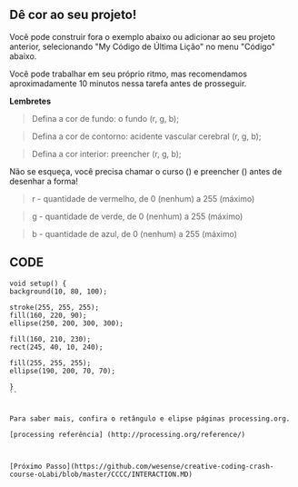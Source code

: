 ## Dê cor ao seu projeto! 

Você pode construir fora o exemplo abaixo ou adicionar ao seu projeto anterior, selecionando "My Código de Última Lição" no menu "Código" abaixo. 

Você pode trabalhar em seu próprio ritmo, mas recomendamos aproximadamente 10 minutos nessa tarefa antes de prosseguir. 

**Lembretes**
 
> Defina a cor de fundo: o fundo (r, g, b); 

> Defina a cor de contorno: acidente vascular cerebral (r, g, b); 

> Defina a cor interior: preencher (r, g, b); 

Não se esqueça, você precisa chamar o curso () e preencher () antes de desenhar a forma! 

> r - quantidade de vermelho, de 0 (nenhum) a 255 (máximo) 

> g - quantidade de verde, de 0 (nenhum) a 255 (máximo) 

> b - quantidade de azul, de 0 (nenhum) a 255 (máximo) 


## CODE

```processing
void setup() {
background(10, 80, 100);

stroke(255, 255, 255);
fill(160, 220, 90);
ellipse(250, 200, 300, 300);

fill(160, 210, 230);
rect(245, 40, 10, 240);

fill(255, 255, 255);
ellipse(190, 200, 70, 70);

}
``


Para saber mais, confira o retângulo e elipse páginas processing.org.
 
[processing referência] (http://processing.org/reference/)

 

[Próximo Passo](https://github.com/wesense/creative-coding-crash-course-oLabi/blob/master/CCCC/INTERACTION.MD)